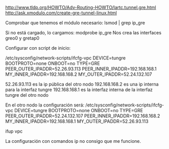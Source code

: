 http://www.tldp.org/HOWTO/Adv-Routing-HOWTO/lartc.tunnel.gre.html
http://ask.xmodulo.com/create-gre-tunnel-linux.html

Comprobar que tenemos el módulo necesario:
lsmod  | grep ip_gre

Si no está cargado, lo cargamos:
modprobe ip_gre
Nos crea las interfaces greo0 y gretap0


Configurar con script de inicio:

/etc/sysconfig/network-scripts/ifcfg-vpc
DEVICE=tungre
BOOTPROTO=none
ONBOOT=no
TYPE=GRE
PEER_OUTER_IPADDR=52.26.93.113
PEER_INNER_IPADDR=192.168.168.1
MY_INNER_IPADDR=192.168.168.2
MY_OUTER_IPADDR=52.24.132.107

52.26.93.113 es la ip pública del otro nodo
192.168.168.2 es una ip interna para la interfaz tungre
192.168.168.1 es la interfaz interna de la interfaz tungre del otro nodo

En el otro nodo la configuración será:
/etc/sysconfig/network-scripts/ifcfg-vpc
DEVICE=tungre
BOOTPROTO=none
ONBOOT=no
TYPE=GRE
PEER_OUTER_IPADDR=52.24.132.107
PEER_INNER_IPADDR=192.168.168.2
MY_INNER_IPADDR=192.168.168.1
MY_OUTER_IPADDR=52.26.93.113


ifup vpc


La configuración con comandos ip no consigo que me funcione.
